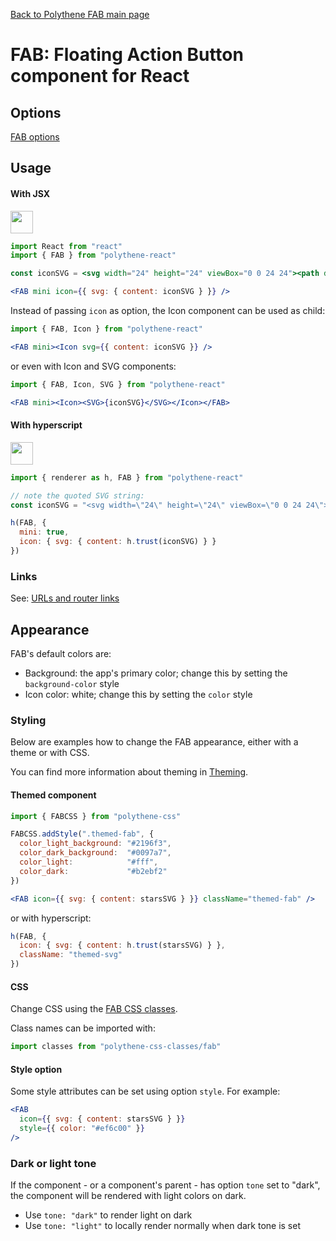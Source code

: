 [Back to Polythene FAB main page](../fab.md)

# FAB: Floating Action Button component for React


## Options

[FAB options](../fab.md)


## Usage

#### With JSX

<a href="https://jsfiddle.net/ArthurClemens/nj11av54/" target="_blank"><img src="https://arthurclemens.github.io/assets/polythene/docs/try-out-green.gif" height="36" /></a>

~~~jsx
import React from "react"
import { FAB } from "polythene-react"

const iconSVG = <svg width="24" height="24" viewBox="0 0 24 24"><path d="M12 17.27L18.18 21l-1.64-7.03L22 9.24l-7.19-.61L12 2 9.19 8.63 2 9.24l5.46 4.73L5.82 21z"/></svg>

<FAB mini icon={{ svg: { content: iconSVG } }} />
~~~

Instead of passing `icon` as option, the Icon component can be used as child:

~~~jsx
import { FAB, Icon } from "polythene-react"

<FAB mini><Icon svg={{ content: iconSVG }} />
~~~

or even with Icon and SVG components:

~~~jsx
import { FAB, Icon, SVG } from "polythene-react"

<FAB mini><Icon><SVG>{iconSVG}</SVG></Icon></FAB>
~~~

#### With hyperscript

<a href="https://jsfiddle.net/ArthurClemens/Lebqe5g2/" target="_blank"><img src="https://arthurclemens.github.io/assets/polythene/docs/try-out-green.gif" height="36" /></a>

~~~javascript
import { renderer as h, FAB } from "polythene-react"

// note the quoted SVG string:
const iconSVG = "<svg width=\"24\" height=\"24\" viewBox=\"0 0 24 24\"><path d=\"M12 17.27L18.18 21l-1.64-7.03L22 9.24l-7.19-.61L12 2 9.19 8.63 2 9.24l5.46 4.73L5.82 21z\"/></svg>"

h(FAB, {
  mini: true,
  icon: { svg: { content: h.trust(iconSVG) } }
})
~~~

### Links

See: [URLs and router links](../../handling-urls.md)


## Appearance

FAB's default colors are:

* Background: the app's primary color; change this by setting the `background-color` style
* Icon color: white; change this by setting the `color` style

### Styling

Below are examples how to change the FAB appearance, either with a theme or with CSS.

You can find more information about theming in  [Theming](../../theming.md).

#### Themed component

~~~jsx
import { FABCSS } from "polythene-css"

FABCSS.addStyle(".themed-fab", {
  color_light_background: "#2196f3",
  color_dark_background:  "#0097a7",
  color_light:            "#fff",
  color_dark:             "#b2ebf2"
})

<FAB icon={{ svg: { content: starsSVG } }} className="themed-fab" />
~~~

or with hyperscript:

~~~javascript
h(FAB, {
  icon: { svg: { content: h.trust(starsSVG) } },
  className: "themed-svg"
})
~~~

#### CSS

Change CSS using the [FAB CSS classes](../../../packages/polythene-css-classes/fab.js).

Class names can be imported with:

~~~javascript
import classes from "polythene-css-classes/fab"
~~~

#### Style option

Some style attributes can be set using option `style`. For example:

~~~jsx
<FAB
  icon={{ svg: { content: starsSVG } }}
  style={{ color: "#ef6c00" }}
/>
~~~

### Dark or light tone

If the component - or a component's parent - has option `tone` set to "dark", the component will be rendered with light colors on dark. 

* Use `tone: "dark"` to render light on dark
* Use `tone: "light"` to locally render normally when dark tone is set


